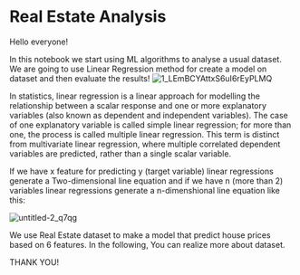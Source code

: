 # Real Estate Analysis
Hello everyone!

In this notebook we start using ML algorithms to analyse a usual dataset. We are going to use Linear Regression method for create a model on dataset and then evaluate the results!
![1_LEmBCYAttxS6uI6rEyPLMQ](https://user-images.githubusercontent.com/79453056/133119127-8e78eca2-48de-469b-8511-1fb0bdca5a94.png)

In statistics, linear regression is a linear approach for modelling the relationship between a scalar response and one or more explanatory variables (also known as dependent and independent variables). The case of one explanatory variable is called simple linear regression; for more than one, the process is called multiple linear regression. This term is distinct from multivariate linear regression, where multiple correlated dependent variables are predicted, rather than a single scalar variable.

If we have x feature for predicting y (target variable) linear regressions generate a Two-dimensional line equation and if we have n (more than 2) variables linear regressions generate a n-dimenshional line equation like this:

![untitled-2_q7qg](https://user-images.githubusercontent.com/79453056/133119285-7a890096-dd29-488c-b39a-4da29030f93b.jpg)

We use Real Estate dataset to make a model that predict house prices based on 6 features. In the following, You can realize more about dataset.

THANK YOU!
